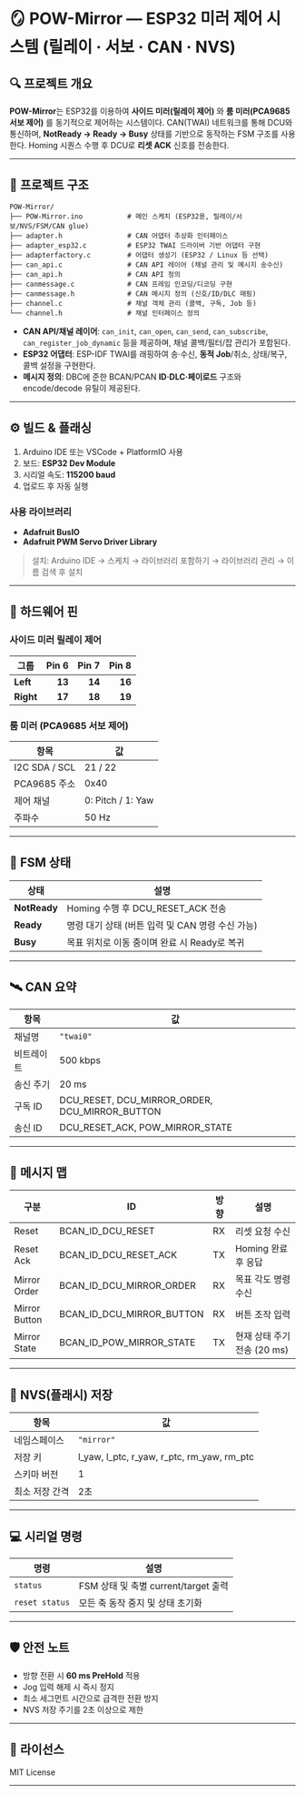 # 🪞 POW-Mirror — ESP32 미러 제어 시스템 (릴레이 · 서보 · CAN · NVS)

## 🔍 프로젝트 개요

**POW-Mirror**는 ESP32를 이용하여 **사이드 미러(릴레이 제어)** 와 **룸 미러(PCA9685 서보 제어)** 를 동기적으로 제어하는 시스템이다.
CAN(TWAI) 네트워크를 통해 DCU와 통신하며, **NotReady → Ready → Busy** 상태를 기반으로 동작하는 FSM 구조를 사용한다.
Homing 시퀀스 수행 후 DCU로 **리셋 ACK** 신호를 전송한다.

---

## 📁 프로젝트 구조

```
POW-Mirror/
├── POW-Mirror.ino           # 메인 스케치 (ESP32용, 릴레이/서보/NVS/FSM/CAN glue)
├── adapter.h                # CAN 어댑터 추상화 인터페이스
├── adapter_esp32.c          # ESP32 TWAI 드라이버 기반 어댑터 구현
├── adapterfactory.c         # 어댑터 생성기 (ESP32 / Linux 등 선택)
├── can_api.c                # CAN API 레이어 (채널 관리 및 메시지 송수신)
├── can_api.h                # CAN API 정의
├── canmessage.c             # CAN 프레임 인코딩/디코딩 구현
├── canmessage.h             # CAN 메시지 정의 (신호/ID/DLC 매핑)
├── channel.c                # 채널 객체 관리 (콜백, 구독, Job 등)
└── channel.h                # 채널 인터페이스 정의
```

* **CAN API/채널 레이어**: `can_init`, `can_open`, `can_send`, `can_subscribe`, `can_register_job_dynamic` 등을 제공하며, 채널 콜백/필터/잡 관리가 포함된다.
* **ESP32 어댑터**: ESP-IDF TWAI를 래핑하여 송·수신, **동적 Job**/취소, 상태/복구, 콜백 설정을 구현한다.
* **메시지 정의**: DBC에 준한 BCAN/PCAN **ID·DLC·페이로드** 구조와 encode/decode 유틸이 제공된다.

---

## ⚙️ 빌드 & 플래싱

1. Arduino IDE 또는 VSCode + PlatformIO 사용
2. 보드: **ESP32 Dev Module**
3. 시리얼 속도: **115200 baud**
4. 업로드 후 자동 실행

### 사용 라이브러리

* **Adafruit BusIO**
* **Adafruit PWM Servo Driver Library**

> 설치: Arduino IDE → 스케치 → 라이브러리 포함하기 → 라이브러리 관리 → 이름 검색 후 설치

---

## 🔌 하드웨어 핀

### 사이드 미러 릴레이 제어

| 그룹        |  Pin 6 |  Pin 7 |  Pin 8 |
| --------- | -----: | -----: | -----: |
| **Left**  | **13** | **14** | **16** |
| **Right** | **17** | **18** | **19** |

### 룸 미러 (PCA9685 서보 제어)

| 항목            | 값                 |
| ------------- | ----------------- |
| I2C SDA / SCL | 21 / 22           |
| PCA9685 주소    | 0x40              |
| 제어 채널         | 0: Pitch / 1: Yaw |
| 주파수           | 50 Hz             |

---

## 🧠 FSM 상태

| 상태           | 설명                              |
| ------------ | ------------------------------- |
| **NotReady** | Homing 수행 후 DCU_RESET_ACK 전송    |
| **Ready**    | 명령 대기 상태 (버튼 입력 및 CAN 명령 수신 가능) |
| **Busy**     | 목표 위치로 이동 중이며 완료 시 Ready로 복귀    |

---

## 🛰️ CAN 요약

| 항목    | 값                                              |
| ----- | ---------------------------------------------- |
| 채널명   | `"twai0"`                                      |
| 비트레이트 | 500 kbps                                       |
| 송신 주기 | 20 ms                                          |
| 구독 ID | DCU_RESET, DCU_MIRROR_ORDER, DCU_MIRROR_BUTTON |
| 송신 ID | DCU_RESET_ACK, POW_MIRROR_STATE                |

---

## 🧩 메시지 맵

| 구분            | ID                        | 방향 | 설명                  |
| ------------- | ------------------------- | -- | ------------------- |
| Reset         | BCAN_ID_DCU_RESET         | RX | 리셋 요청 수신            |
| Reset Ack     | BCAN_ID_DCU_RESET_ACK     | TX | Homing 완료 후 응답      |
| Mirror Order  | BCAN_ID_DCU_MIRROR_ORDER  | RX | 목표 각도 명령 수신         |
| Mirror Button | BCAN_ID_DCU_MIRROR_BUTTON | RX | 버튼 조작 입력            |
| Mirror State  | BCAN_ID_POW_MIRROR_STATE  | TX | 현재 상태 주기 전송 (20 ms) |

---

## 💾 NVS(플래시) 저장

| 항목       | 값                                                    |
| -------- | ---------------------------------------------------- |
| 네임스페이스   | `"mirror"`                                           |
| 저장 키     | l_yaw, l_ptc, r_yaw, r_ptc, rm_yaw, rm_ptc |
| 스키마 버전   | 1                                                    |
| 최소 저장 간격 | 2초                                                   |

---

## 💻 시리얼 명령

| 명령             | 설명                            |
| -------------- | ----------------------------- |
| `status`       | FSM 상태 및 축별 current/target 출력 |
| `reset status` | 모든 축 동작 중지 및 상태 초기화           |

---

## 🛡️ 안전 노트

* 방향 전환 시 **60 ms PreHold** 적용
* Jog 입력 해제 시 즉시 정지
* 최소 세그먼트 시간으로 급격한 전환 방지
* NVS 저장 주기를 2초 이상으로 제한

---

## 📄 라이선스

MIT License

---

